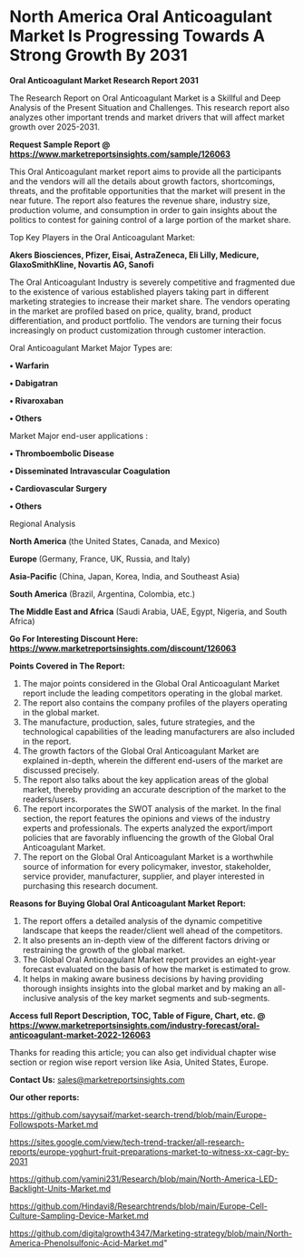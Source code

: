 # North America Oral Anticoagulant Market Is Progressing Towards A Strong Growth By 2031

<strong>Oral Anticoagulant Market Research Report 2031</strong>

The Research Report on Oral Anticoagulant Market is a Skillful and Deep Analysis of the Present Situation and Challenges. This research report also analyzes other important trends and market drivers that will affect market growth over 2025-2031.

<strong>Request Sample Report @ <a href=https://www.marketreportsinsights.com/sample/126063>https://www.marketreportsinsights.com/sample/126063</a></strong>

This Oral Anticoagulant market report aims to provide all the participants and the vendors will all the details about growth factors, shortcomings, threats, and the profitable opportunities that the market will present in the near future. The report also features the revenue share, industry size, production volume, and consumption in order to gain insights about the politics to contest for gaining control of a large portion of the market share.

Top Key Players in the Oral Anticoagulant Market:

<strong>Akers Biosciences, Pfizer, Eisai, AstraZeneca, Eli Lilly, Medicure, GlaxoSmithKline, Novartis AG, Sanofi</strong>

The Oral Anticoagulant Industry is severely competitive and fragmented due to the existence of various established players taking part in different marketing strategies to increase their market share. The vendors operating in the market are profiled based on price, quality, brand, product differentiation, and product portfolio. The vendors are turning their focus increasingly on product customization through customer interaction.

Oral Anticoagulant Market Major Types are:

<strong>• Warfarin

• Dabigatran

• Rivaroxaban

• Others</strong>

Market Major end-user applications :

<strong>• Thromboembolic Disease

• Disseminated Intravascular Coagulation

• Cardiovascular Surgery

• Others</strong>

Regional Analysis

</u><strong><b>North America</b></strong> (the United States, Canada, and Mexico)

<strong><b>Europe </b></strong>(Germany, France, UK, Russia, and Italy)

<strong><b>Asia-Pacific</b></strong> (China, Japan, Korea, India, and Southeast Asia)

<strong><b>South America</b></strong> (Brazil, Argentina, Colombia, etc.)

<strong><b>The Middle East and Africa</b></strong> (Saudi Arabia, UAE, Egypt, Nigeria, and South Africa)

<strong>Go For Interesting Discount Here: <a href=https://www.marketreportsinsights.com/discount/126063>https://www.marketreportsinsights.com/discount/126063</a></strong>

<strong>Points Covered in The Report:</strong>
<ol>
  <li>The major points considered in the Global Oral Anticoagulant Market report include the leading competitors operating in the global market.</li>
  <li>The report also contains the company profiles of the players operating in the global market.</li>
  <li>The manufacture, production, sales, future strategies, and the technological capabilities of the leading manufacturers are also included in the report.</li>
  <li>The growth factors of the Global Oral Anticoagulant Market are explained in-depth, wherein the different end-users of the market are discussed precisely.</li>
  <li>The report also talks about the key application areas of the global market, thereby providing an accurate description of the market to the readers/users.</li>
  <li>The report incorporates the SWOT analysis of the market. In the final section, the report features the opinions and views of the industry experts and professionals. The experts analyzed the export/import policies that are favorably influencing the growth of the Global Oral Anticoagulant Market.</li>
  <li>The report on the Global Oral Anticoagulant Market is a worthwhile source of information for every policymaker, investor, stakeholder, service provider, manufacturer, supplier, and player interested in purchasing this research document.</li>
</ol>
<strong>Reasons for Buying Global Oral Anticoagulant Market Report:</strong>

<ol>
  <li>The report offers a detailed analysis of the dynamic competitive landscape that keeps the reader/client well ahead of the competitors.</li>
  <li>It also presents an in-depth view of the different factors driving or restraining the growth of the global market.</li>
  <li>The Global Oral Anticoagulant Market report provides an eight-year forecast evaluated on the basis of how the market is estimated to grow.</li>
  <li>It helps in making aware business decisions by having providing thorough insights insights into the global market and by making an all-inclusive analysis of the key market segments and sub-segments.</li>
</ol>
<strong>Access full Report Description, TOC, Table of Figure, Chart, etc. @ <a href=https://www.marketreportsinsights.com/industry-forecast/oral-anticoagulant-market-2022-126063>https://www.marketreportsinsights.com/industry-forecast/oral-anticoagulant-market-2022-126063</a></strong>


Thanks for reading this article; you can also get individual chapter wise section or region wise report version like Asia, United States, Europe.

<strong>Contact Us:</strong>
sales@marketreportsinsights.com

<strong>Our other reports:</strong>

<a href=https://github.com/sayysaif/market-search-trend/blob/main/Europe-Followspots-Market.md>https://github.com/sayysaif/market-search-trend/blob/main/Europe-Followspots-Market.md</a>

<a href=https://sites.google.com/view/tech-trend-tracker/all-research-reports/europe-yoghurt-fruit-preparations-market-to-witness-xx-cagr-by-2031>https://sites.google.com/view/tech-trend-tracker/all-research-reports/europe-yoghurt-fruit-preparations-market-to-witness-xx-cagr-by-2031</a>

<a href=https://github.com/yamini231/Research/blob/main/North-America-LED-Backlight-Units-Market.md>https://github.com/yamini231/Research/blob/main/North-America-LED-Backlight-Units-Market.md</a>

<a href=https://github.com/Hindavi8/Researchtrends/blob/main/Europe-Cell-Culture-Sampling-Device-Market.md>https://github.com/Hindavi8/Researchtrends/blob/main/Europe-Cell-Culture-Sampling-Device-Market.md</a>

<a href=https://github.com/digitalgrowth4347/Marketing-strategy/blob/main/North-America-Phenolsulfonic-Acid-Market.md>https://github.com/digitalgrowth4347/Marketing-strategy/blob/main/North-America-Phenolsulfonic-Acid-Market.md</a>"
